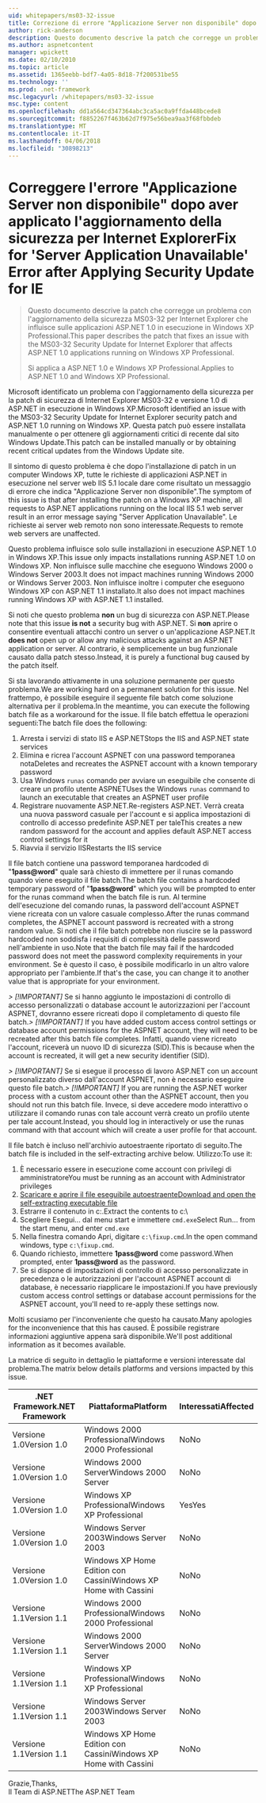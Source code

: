 ```yaml
---
uid: whitepapers/ms03-32-issue
title: Correzione di errore "Applicazione Server non disponibile" dopo aver applicato l'aggiornamento della sicurezza per Internet Explorer | Documenti Microsoft
author: rick-anderson
description: Questo documento descrive la patch che corregge un problema con l'aggiornamento della sicurezza MS03-32 per Internet Explorer che influisce sulle applicazioni ASP.NET 1.0 in esecuzione nell'elemento di lavoro...
ms.author: aspnetcontent
manager: wpickett
ms.date: 02/10/2010
ms.topic: article
ms.assetid: 1365eebb-bdf7-4a05-8d18-7f200531be55
ms.technology: ''
ms.prod: .net-framework
msc.legacyurl: /whitepapers/ms03-32-issue
msc.type: content
ms.openlocfilehash: dd1a564cd347364abc3ca5ac0a9ffda448bcede8
ms.sourcegitcommit: f8852267f463b62d7f975e56bea9aa3f68fbbdeb
ms.translationtype: MT
ms.contentlocale: it-IT
ms.lasthandoff: 04/06/2018
ms.locfileid: "30898213"
---
```

<a name="fix-for-server-application-unavailable-error-after-applying-security-update-for-ie"></a><span data-ttu-id="36e82-103">Correggere l'errore "Applicazione Server non disponibile" dopo aver applicato l'aggiornamento della sicurezza per Internet Explorer</span><span class="sxs-lookup"><span data-stu-id="36e82-103">Fix for 'Server Application Unavailable' Error after Applying Security Update for IE</span></span>
====================
> <span data-ttu-id="36e82-104">Questo documento descrive la patch che corregge un problema con l'aggiornamento della sicurezza MS03-32 per Internet Explorer che influisce sulle applicazioni ASP.NET 1.0 in esecuzione in Windows XP Professional.</span><span class="sxs-lookup"><span data-stu-id="36e82-104">This paper describes the patch that fixes an issue with the MS03-32 Security Update for Internet Explorer that affects ASP.NET 1.0 applications running on Windows XP Professional.</span></span>
> 
> <span data-ttu-id="36e82-105">Si applica a ASP.NET 1.0 e Windows XP Professional.</span><span class="sxs-lookup"><span data-stu-id="36e82-105">Applies to ASP.NET 1.0 and Windows XP Professional.</span></span>


<span data-ttu-id="36e82-106">Microsoft identificato un problema con l'aggiornamento della sicurezza per la patch di sicurezza di Internet Explorer MS03-32 e versione 1.0 di ASP.NET in esecuzione in Windows XP.</span><span class="sxs-lookup"><span data-stu-id="36e82-106">Microsoft identified an issue with the MS03-32 Security Update for Internet Explorer security patch and ASP.NET 1.0 running on Windows XP.</span></span> <span data-ttu-id="36e82-107">Questa patch può essere installata manualmente o per ottenere gli aggiornamenti critici di recente dal sito Windows Update.</span><span class="sxs-lookup"><span data-stu-id="36e82-107">This patch can be installed manually or by obtaining recent critical updates from the Windows Update site.</span></span>

<span data-ttu-id="36e82-108">Il sintomo di questo problema è che dopo l'installazione di patch in un computer Windows XP, tutte le richieste di applicazioni ASP.NET in esecuzione nel server web IIS 5.1 locale dare come risultato un messaggio di errore che indica "Applicazione Server non disponibile".</span><span class="sxs-lookup"><span data-stu-id="36e82-108">The symptom of this issue is that after installing the patch on a Windows XP machine, all requests to ASP.NET applications running on the local IIS 5.1 web server result in an error message saying "Server Application Unavailable".</span></span> <span data-ttu-id="36e82-109">Le richieste ai server web remoto non sono interessate.</span><span class="sxs-lookup"><span data-stu-id="36e82-109">Requests to remote web servers are unaffected.</span></span>

<span data-ttu-id="36e82-110">Questo problema influisce solo sulle installazioni in esecuzione ASP.NET 1.0 in Windows XP.</span><span class="sxs-lookup"><span data-stu-id="36e82-110">This issue only impacts installations running ASP.NET 1.0 on Windows XP.</span></span> <span data-ttu-id="36e82-111">Non influisce sulle macchine che eseguono Windows 2000 o Windows Server 2003.</span><span class="sxs-lookup"><span data-stu-id="36e82-111">It does not impact machines running Windows 2000 or Windows Server 2003.</span></span> <span data-ttu-id="36e82-112">Non influisce inoltre i computer che eseguono Windows XP con ASP.NET 1.1 installato.</span><span class="sxs-lookup"><span data-stu-id="36e82-112">It also does not impact machines running Windows XP with ASP.NET 1.1 installed.</span></span>

<span data-ttu-id="36e82-113">Si noti che questo problema **non** un bug di sicurezza con ASP.NET.</span><span class="sxs-lookup"><span data-stu-id="36e82-113">Please note that this issue **is not** a security bug with ASP.NET.</span></span> <span data-ttu-id="36e82-114">Si **non** aprire o consentire eventuali attacchi contro un server o un'applicazione ASP.NET.</span><span class="sxs-lookup"><span data-stu-id="36e82-114">It **does not** open up or allow any malicious attacks against an ASP.NET application or server.</span></span> <span data-ttu-id="36e82-115">Al contrario, è semplicemente un bug funzionale causato dalla patch stesso.</span><span class="sxs-lookup"><span data-stu-id="36e82-115">Instead, it is purely a functional bug caused by the patch itself.</span></span>

<span data-ttu-id="36e82-116">Si sta lavorando attivamente in una soluzione permanente per questo problema.</span><span class="sxs-lookup"><span data-stu-id="36e82-116">We are working hard on a permanent solution for this issue.</span></span> <span data-ttu-id="36e82-117">Nel frattempo, è possibile eseguire il seguente file batch come soluzione alternativa per il problema.</span><span class="sxs-lookup"><span data-stu-id="36e82-117">In the meantime, you can execute the following batch file as a workaround for the issue.</span></span> <span data-ttu-id="36e82-118">Il file batch effettua le operazioni seguenti:</span><span class="sxs-lookup"><span data-stu-id="36e82-118">The batch file does the following:</span></span>

1. <span data-ttu-id="36e82-119">Arresta i servizi di stato IIS e ASP.NET</span><span class="sxs-lookup"><span data-stu-id="36e82-119">Stops the IIS and ASP.NET state services</span></span>
2. <span data-ttu-id="36e82-120">Elimina e ricrea l'account ASPNET con una password temporanea nota</span><span class="sxs-lookup"><span data-stu-id="36e82-120">Deletes and recreates the ASPNET account with a known temporary password</span></span>
3. <span data-ttu-id="36e82-121">Usa Windows `runas` comando per avviare un eseguibile che consente di creare un profilo utente ASPNET</span><span class="sxs-lookup"><span data-stu-id="36e82-121">Uses the Windows `runas` command to launch an executable that creates an ASPNET user profile</span></span>
4. <span data-ttu-id="36e82-122">Registrare nuovamente ASP.NET.</span><span class="sxs-lookup"><span data-stu-id="36e82-122">Re-registers ASP.NET.</span></span> <span data-ttu-id="36e82-123">Verrà creata una nuova password casuale per l'account e si applica impostazioni di controllo di accesso predefinite ASP.NET per tale</span><span class="sxs-lookup"><span data-stu-id="36e82-123">This creates a new random password for the account and applies default ASP.NET access control settings for it</span></span>
5. <span data-ttu-id="36e82-124">Riavvia il servizio IIS</span><span class="sxs-lookup"><span data-stu-id="36e82-124">Restarts the IIS service</span></span>

<span data-ttu-id="36e82-125">Il file batch contiene una password temporanea hardcoded di "<strong>1pass@word</strong>" quale sarà chiesto di immettere per il runas comando quando viene eseguito il file batch.</span><span class="sxs-lookup"><span data-stu-id="36e82-125">The batch file contains a hardcoded temporary password of "<strong>1pass@word</strong>" which you will be prompted to enter for the runas command when the batch file is run.</span></span> <span data-ttu-id="36e82-126">Al termine dell'esecuzione del comando runas, la password dell'account ASPNET viene ricreata con un valore casuale complesso.</span><span class="sxs-lookup"><span data-stu-id="36e82-126">After the runas command completes, the ASPNET account password is recreated with a strong random value.</span></span> <span data-ttu-id="36e82-127">Si noti che il file batch potrebbe non riuscire se la password hardcoded non soddisfa i requisiti di complessità delle password nell'ambiente in uso.</span><span class="sxs-lookup"><span data-stu-id="36e82-127">Note that the batch file may fail if the hardcoded password does not meet the password complexity requirements in your environment.</span></span> <span data-ttu-id="36e82-128">Se è questo il caso, è possibile modificarlo in un altro valore appropriato per l'ambiente.</span><span class="sxs-lookup"><span data-stu-id="36e82-128">If that's the case, you can change it to another value that is appropriate for your environment.</span></span>

<span data-ttu-id="36e82-129">*> [!IMPORTANT]* Se si hanno aggiunto le impostazioni di controllo di accesso personalizzati o database account le autorizzazioni per l'account ASPNET, dovranno essere ricreati dopo il completamento di questo file batch.</span><span class="sxs-lookup"><span data-stu-id="36e82-129">*> [!IMPORTANT]* If you have added custom access control settings or database account permissions for the ASPNET account, they will need to be recreated after this batch file completes.</span></span> <span data-ttu-id="36e82-130">Infatti, quando viene ricreato l'account, riceverà un nuovo ID di sicurezza (SID).</span><span class="sxs-lookup"><span data-stu-id="36e82-130">This is because when the account is recreated, it will get a new security identifier (SID).</span></span>

<span data-ttu-id="36e82-131">*> [!IMPORTANT]* Se si esegue il processo di lavoro ASP.NET con un account personalizzato diverso dall'account ASPNET, non è necessario eseguire questo file batch.</span><span class="sxs-lookup"><span data-stu-id="36e82-131">*> [!IMPORTANT]* If you are running the ASP.NET worker process with a custom account other than the ASPNET account, then you should not run this batch file.</span></span> <span data-ttu-id="36e82-132">Invece, si deve accedere modo interattivo o utilizzare il comando runas con tale account verrà creato un profilo utente per tale account.</span><span class="sxs-lookup"><span data-stu-id="36e82-132">Instead, you should log in interactively or use the runas command with that account which will create a user profile for that account.</span></span>

<span data-ttu-id="36e82-133">Il file batch è incluso nell'archivio autoestraente riportato di seguito.</span><span class="sxs-lookup"><span data-stu-id="36e82-133">The batch file is included in the self-extracting archive below.</span></span> <span data-ttu-id="36e82-134">Utilizzo:</span><span class="sxs-lookup"><span data-stu-id="36e82-134">To use it:</span></span>

1. <span data-ttu-id="36e82-135">È necessario essere in esecuzione come account con privilegi di amministratore</span><span class="sxs-lookup"><span data-stu-id="36e82-135">You must be running as an account with Administrator privileges</span></span>
2. [<span data-ttu-id="36e82-136">Scaricare e aprire il file eseguibile autoestraente</span><span class="sxs-lookup"><span data-stu-id="36e82-136">Download and open the self-extracting executable file</span></span>](ms03-32-issue/_static/fixup1.exe)
3. <span data-ttu-id="36e82-137">Estrarre il contenuto in c:\.</span><span class="sxs-lookup"><span data-stu-id="36e82-137">Extract the contents to c:\\</span></span>
4. <span data-ttu-id="36e82-138">Scegliere Esegui... dal menu start e immettere `cmd.exe`</span><span class="sxs-lookup"><span data-stu-id="36e82-138">Select Run... from the start menu, and enter `cmd.exe`</span></span>
5. <span data-ttu-id="36e82-139">Nella finestra comando Apri, digitare `c:\fixup.cmd`.</span><span class="sxs-lookup"><span data-stu-id="36e82-139">In the open command windows, type `c:\fixup.cmd`.</span></span>
6. <span data-ttu-id="36e82-140">Quando richiesto, immettere <strong>1pass@word</strong> come password.</span><span class="sxs-lookup"><span data-stu-id="36e82-140">When prompted, enter <strong>1pass@word</strong> as the password.</span></span>
7. <span data-ttu-id="36e82-141">Se si dispone di impostazioni di controllo di accesso personalizzate in precedenza o le autorizzazioni per l'account ASPNET account di database, è necessario riapplicare le impostazioni.</span><span class="sxs-lookup"><span data-stu-id="36e82-141">If you have previously custom access control settings or database account permissions for the ASPNET account, you'll need to re-apply these settings now.</span></span>

<span data-ttu-id="36e82-142">Molti scusiamo per l'inconveniente che questo ha causato.</span><span class="sxs-lookup"><span data-stu-id="36e82-142">Many apologies for the inconvenience that this has caused.</span></span> <span data-ttu-id="36e82-143">È possibile registrare informazioni aggiuntive appena sarà disponibile.</span><span class="sxs-lookup"><span data-stu-id="36e82-143">We'll post additional information as it becomes available.</span></span>

<span data-ttu-id="36e82-144">La matrice di seguito in dettaglio le piattaforme e versioni interessate dal problema.</span><span class="sxs-lookup"><span data-stu-id="36e82-144">The matrix below details platforms and versions impacted by this issue.</span></span>

| <span data-ttu-id="36e82-145">.NET Framework</span><span class="sxs-lookup"><span data-stu-id="36e82-145">.NET Framework</span></span> | <span data-ttu-id="36e82-146">Piattaforma</span><span class="sxs-lookup"><span data-stu-id="36e82-146">Platform</span></span> | <span data-ttu-id="36e82-147">Interessati</span><span class="sxs-lookup"><span data-stu-id="36e82-147">Affected</span></span> |
| --- | --- | --- |
| <span data-ttu-id="36e82-148">Versione 1.0</span><span class="sxs-lookup"><span data-stu-id="36e82-148">Version 1.0</span></span> | <span data-ttu-id="36e82-149">Windows 2000 Professional</span><span class="sxs-lookup"><span data-stu-id="36e82-149">Windows 2000 Professional</span></span> | <span data-ttu-id="36e82-150">No</span><span class="sxs-lookup"><span data-stu-id="36e82-150">No</span></span> |
| <span data-ttu-id="36e82-151">Versione 1.0</span><span class="sxs-lookup"><span data-stu-id="36e82-151">Version 1.0</span></span> | <span data-ttu-id="36e82-152">Windows 2000 Server</span><span class="sxs-lookup"><span data-stu-id="36e82-152">Windows 2000 Server</span></span> | <span data-ttu-id="36e82-153">No</span><span class="sxs-lookup"><span data-stu-id="36e82-153">No</span></span> |
| <span data-ttu-id="36e82-154">Versione 1.0</span><span class="sxs-lookup"><span data-stu-id="36e82-154">Version 1.0</span></span> | <span data-ttu-id="36e82-155">Windows XP Professional</span><span class="sxs-lookup"><span data-stu-id="36e82-155">Windows XP Professional</span></span> | <span data-ttu-id="36e82-156">Yes</span><span class="sxs-lookup"><span data-stu-id="36e82-156">Yes</span></span> |
| <span data-ttu-id="36e82-157">Versione 1.0</span><span class="sxs-lookup"><span data-stu-id="36e82-157">Version 1.0</span></span> | <span data-ttu-id="36e82-158">Windows Server 2003</span><span class="sxs-lookup"><span data-stu-id="36e82-158">Windows Server 2003</span></span> | <span data-ttu-id="36e82-159">No</span><span class="sxs-lookup"><span data-stu-id="36e82-159">No</span></span> |
| <span data-ttu-id="36e82-160">Versione 1.0</span><span class="sxs-lookup"><span data-stu-id="36e82-160">Version 1.0</span></span> | <span data-ttu-id="36e82-161">Windows XP Home Edition con Cassini</span><span class="sxs-lookup"><span data-stu-id="36e82-161">Windows XP Home with Cassini</span></span> | <span data-ttu-id="36e82-162">No</span><span class="sxs-lookup"><span data-stu-id="36e82-162">No</span></span> |
| <span data-ttu-id="36e82-163">Versione 1.1</span><span class="sxs-lookup"><span data-stu-id="36e82-163">Version 1.1</span></span> | <span data-ttu-id="36e82-164">Windows 2000 Professional</span><span class="sxs-lookup"><span data-stu-id="36e82-164">Windows 2000 Professional</span></span> | <span data-ttu-id="36e82-165">No</span><span class="sxs-lookup"><span data-stu-id="36e82-165">No</span></span> |
| <span data-ttu-id="36e82-166">Versione 1.1</span><span class="sxs-lookup"><span data-stu-id="36e82-166">Version 1.1</span></span> | <span data-ttu-id="36e82-167">Windows 2000 Server</span><span class="sxs-lookup"><span data-stu-id="36e82-167">Windows 2000 Server</span></span> | <span data-ttu-id="36e82-168">No</span><span class="sxs-lookup"><span data-stu-id="36e82-168">No</span></span> |
| <span data-ttu-id="36e82-169">Versione 1.1</span><span class="sxs-lookup"><span data-stu-id="36e82-169">Version 1.1</span></span> | <span data-ttu-id="36e82-170">Windows XP Professional</span><span class="sxs-lookup"><span data-stu-id="36e82-170">Windows XP Professional</span></span> | <span data-ttu-id="36e82-171">No</span><span class="sxs-lookup"><span data-stu-id="36e82-171">No</span></span> |
| <span data-ttu-id="36e82-172">Versione 1.1</span><span class="sxs-lookup"><span data-stu-id="36e82-172">Version 1.1</span></span> | <span data-ttu-id="36e82-173">Windows Server 2003</span><span class="sxs-lookup"><span data-stu-id="36e82-173">Windows Server 2003</span></span> | <span data-ttu-id="36e82-174">No</span><span class="sxs-lookup"><span data-stu-id="36e82-174">No</span></span> |
| <span data-ttu-id="36e82-175">Versione 1.1</span><span class="sxs-lookup"><span data-stu-id="36e82-175">Version 1.1</span></span> | <span data-ttu-id="36e82-176">Windows XP Home Edition con Cassini</span><span class="sxs-lookup"><span data-stu-id="36e82-176">Windows XP Home with Cassini</span></span> | <span data-ttu-id="36e82-177">No</span><span class="sxs-lookup"><span data-stu-id="36e82-177">No</span></span> |

<span data-ttu-id="36e82-178">Grazie,</span><span class="sxs-lookup"><span data-stu-id="36e82-178">Thanks,</span></span>   
 <span data-ttu-id="36e82-179">Il Team di ASP.NET</span><span class="sxs-lookup"><span data-stu-id="36e82-179">The ASP.NET Team</span></span>
